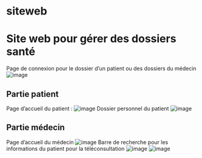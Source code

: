 # siteweb
# Site web pour gérer des dossiers santé

Page de connexion pour le dossier d’un patient ou des dossiers du médecin
![image](https://github.com/NinhLan/site-web-g-rer-dossier-sant-/assets/82390818/8c86027f-2173-4c8e-8762-6e0e70f7b4ff)
## Partie patient
Page d’accueil du patient :
![image](https://github.com/NinhLan/site-web-g-rer-dossier-sant-/assets/82390818/b85cde4c-f20a-4567-ac10-7a0b79f60057)
Dossier personnel du patient
![image](https://github.com/NinhLan/site-web-g-rer-dossier-sant-/assets/82390818/6c00ae78-741f-4be8-ba57-93f409f8cd37)

## Partie médecin
Page d’accueil du médecin
![image](https://github.com/NinhLan/site-web-g-rer-dossier-sant-/assets/82390818/9db9044c-f362-4889-a9a8-4c476f116a84)
Barre de recherche pour les informations du patient pour la téléconsultation
![image](https://github.com/NinhLan/site-web-g-rer-dossier-sant-/assets/82390818/0288db2d-2423-47ce-8fe9-f0e260a14ac9)
![image](https://github.com/NinhLan/site-web-g-rer-dossier-sant-/assets/82390818/89e56208-40e0-4340-b31a-f1192f254c95)
